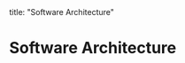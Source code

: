 <frontmatter>
title: "Software Architecture"
</frontmatter>

<link rel="stylesheet" href="{{baseUrl}}/css/textbook.css">

<div class="website-content">

# Software Architecture

<panel header="## Introduction" type="seamless" alt="introduction" expanded >
  <include src="introduction/index.md#main" />
</panel>

<panel header="## Architecture Diagrams" type="seamless" alt="architecture diagrams" expanded >
  <include src="architectureDiagrams/index.md#main" />
</panel>

<panel header="## Architectural Styles" type="seamless" alt="architectural styles" expanded >
  <include src="architecturalStyles/index.md#main" />
</panel>

</div>
